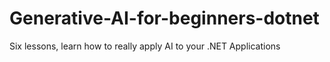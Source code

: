 # Generative-AI-for-beginners-dotnet
Six lessons, learn how to really apply AI to your .NET Applications
